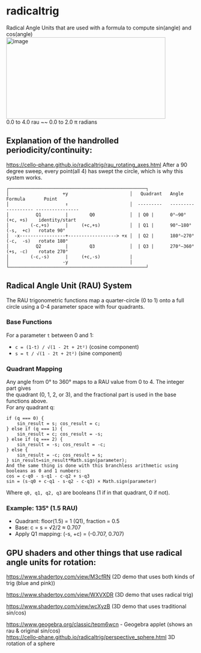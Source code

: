 # radicaltrig
Radical Angle Units that are used with a formula to compute sin(angle) and cos(angle)  
<img width="424" height="217" alt="image" src="https://github.com/user-attachments/assets/bfd17458-9a9a-40ed-b22f-305bd0e7a4f8" />  
0.0 to 4.0 rau ~~ 0.0 to 2.0 π radians  

## Explanation of the handrolled periodicity/continuity:
https://cello-phane.github.io/radicaltrig/rau_rotating_axes.html
After a 90 degree sweep, every point(all 4) has swept the circle, which is why this system works.
```
┌───────────────────────────────────────────────────┐
│                    +y                       │   Quadrant   Angle       Formula       Point
│                     ↑                       │  ---------   ---------  ---------- ----------------
│          Q1         |        Q0             │  | Q0 |      0°–90°      (+c, +s)    identity/start  
│        (-c,+s)      |     (+c,+s)           │  | Q1 |      90°–180°    (-s,  +c)   rotate 90°  
│  -x-----------------+------------------> +x │  | Q2 |      180°–270°   (-c,  -s)   rotate 180°  
│          Q2         |        Q3             │  | Q3 |      270°–360°   (+s, -c)    rotate 270°  
│        (-c,-s)      |     (+c,-s)           |
│                    -y                       |
└───────────────────────────────────────────────────┘
```
## Radical Angle Unit (RAU) System
The RAU trigonometric functions map a quarter-circle (0 to 1) onto a full  
circle using a 0-4 parameter space with four quadrants.

### Base Functions
For a parameter `t` between 0 and 1:
- `c = (1-t) / √(1 - 2t + 2t²)` (cosine component)
- `s = t / √(1 - 2t + 2t²)` (sine component)

### Quadrant Mapping
Any angle from 0° to 360° maps to a RAU value from 0 to 4. The integer part gives  
the quadrant (0, 1, 2, or 3), and the fractional part is used in the base functions above.  
For any quadrant q:
```
if (q === 0) {
    sin_result = s; cos_result = c;
} else if (q === 1) {
    sin_result = c; cos_result = -s;
} else if (q === 2) {
    sin_result = -s; cos_result = -c;
} else {
    sin_result = -c; cos_result = s;
} sin_result=sin_result*Math.sign(parameter);
And the same thing is done with this branchless arithmetic using booleans as 0 and 1 numbers:
cos = c·q0 - s·q1 - c·q2 + s·q3
sin = (s·q0 + c·q1 - s·q2 - c·q3) × Math.sign(parameter)
```
Where `q0, q1, q2, q3` are booleans (1 if in that quadrant, 0 if not).

### Example: 135° (1.5 RAU)
- Quadrant: floor(1.5) = 1 (Q1), fraction = 0.5
- Base: c = s = √2/2 ≈ 0.707
- Apply Q1 mapping: (-s, +c) = (-0.707, 0.707)

## GPU shaders and other things that use radical angle units for rotation:

https://www.shadertoy.com/view/M3cfRN (2D demo that uses both kinds of trig (blue and pink))

https://www.shadertoy.com/view/WXVXDR (3D demo that uses radical trig)  

https://www.shadertoy.com/view/wcXyzB (3D demo that uses traditional sin/cos)

https://www.geogebra.org/classic/tepm6wcn - Geogebra applet (shows an rau & original sin/cos)  
https://cello-phane.github.io/radicaltrig/perspective_sphere.html 3D rotation of a sphere
